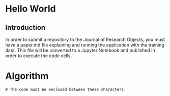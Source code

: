 # Hello World
## Introduction

In order to submit a repository to the Journal of Research Objects, you must have a paper.md file explaining and running the application with the training data. This file will be converted to a Jupyter Notebook and published in order to execute the code cells. 

# Algorithm
```
# The code must be enclosed between these characters. 

```
